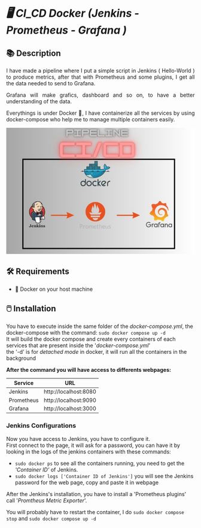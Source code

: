 # _🖥️ CI_CD Docker (Jenkins - Prometheus - Grafana )_

## 📚 Description
<div style="text-align: justify;">
  I have made a pipeline where I put a simple script in Jenkins ( Hello-World ) to produce metrics, after that with Prometheus and some plugins, I get all the data needed to send to Grafana.
  
Grafana will make grafics, dashboard and so on, to have a better understanding of the data.

Everythings is under Docker 🐋, I have containerize all the services by using docker-compose who help me to manage multiple containers easily.
</div>
<p align="center">
  <img src="ReadMe-Pictures/PipelineCICD.jpg" alt="Description de l'image">
</p>


## 🛠️ Requirements
  - 🐋 Docker on your host machine

## 🖱️ Installation

You have to execute inside the same folder of the _docker-compose.yml_, the docker-compose with the command: `sudo docker compose up -d`<br>
It will build the docker compose and create every containers of each services that are present inside the '_docker-compose.yml_'<br>
the '-d' is for _detached mode_ in docker, it will run all the containers in the background

  **After the command you will have access to differents webpages:**
  
  | Service     | URL                   |
  | ----------- | --------------------- |
  | Jenkins     | http://localhost:8080 |
  | Prometheus  | http://localhost:9090 |
  | Grafana     | http://localhost:3000 |

### Jenkins Configurations

Now you have access to Jenkins, you have to configure it.<br>
First connect to the page, it will ask for a password, you can have it by looking in the logs of the jenkins containers with these commands: <br>

  - `sudo docker ps` to see all the containers running, you need to get the _'Container ID'_ of Jenkins.
  - `sudo docker logs ['Container ID of Jenkins']` you will see the Jenkins password for the web page, copy and paste it in webpage

After the Jenkins's installation, you have to install a 'Prometheus plugins' call '_Promtheus Metric Exporter_'.

You will probably have to restart the container, I do ` sudo docker compose stop ` and ` sudo docker compose up -d `
